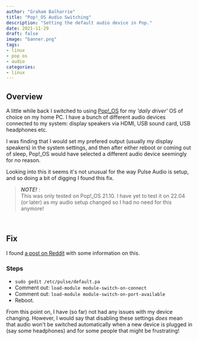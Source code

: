 ```yaml
---
author: "Graham Balharrie"
title: "Pop!_OS Audio Switching"
description: "Setting the default audio device in Pop."
date: 2021-11-29
draft: false
image: "banner.png"
tags:
- linux
- pop os
- audio
categories:
- linux
---
```


## Overview

A little while back I switched to using [Pop!_OS](https://pop.system76.com/) for my _'daily driver'_ OS of choice on my home PC.  I have a bunch of different audio devices connected to my system: display speakers via HDMI, USB sound card, USB headphones etc.

I was finding that I would set my prefered output (usually my display speakers) in the system settings, and then after either reboot or coming out of sleep, Pop!_OS would have selected a different audio device seemingly for no reason.

Looking into this it seems it's not unusual for the way Pulse Audio is setup, and so doing a bit of digging I found this fix.

> __*NOTE!*__ :  
This was only tested on Pop!_OS 21.10.  I have yet to test it on 22.04 (or later) as my audio setup changed so I had no need for this anymore!

&nbsp;

## Fix
I found [a post on Reddit](reddit.com/r/pop_os/comments/l2uvmy/guide_fixing_audio_inputoutput_automatically/) with some information on this.

### Steps
- `sudo gedit /etc/pulse/default.pa`
- Comment out:  `load-module module-switch-on-connect`
- Comment out:  `load-module module-switch-on-port-available`
- Reboot.

From this point on, I have (so far) not had any issues with my device changing.  However, I would say that disabling these settings _does_ mean that audio won't be switched automatically when a new device is plugged in (say some headphones) and for some people that might be frustrating!

&nbsp;